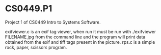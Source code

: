 # CS0449.P1
Project 1 of CS0449 Intro to Systems Software.

exifviewer.c is an exif tag viewer, when run it must be run with ./exifviewer FILENAME.jpg from the command line and the program will print data obtained from the exif and tiff tags present in the picture. rps.c is a simple rock, paper, scissors program.
